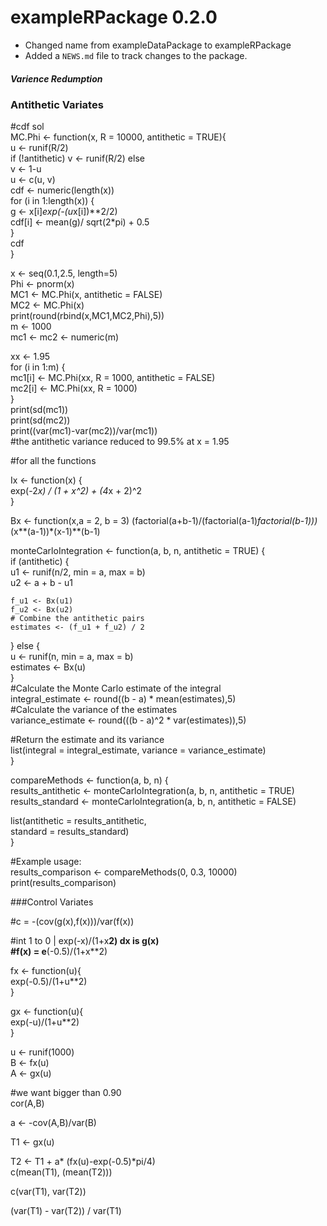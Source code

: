 # exampleRPackage 0.2.0

* Changed name from exampleDataPackage to exampleRPackage
* Added a `NEWS.md` file to track changes to the package.
##### Varience Redumption #####

### Antithetic Variates
#cdf sol  
MC.Phi <- function(x, R = 10000, antithetic = TRUE){  
  u <- runif(R/2)  
  if (!antithetic) v <- runif(R/2) else  
    v <- 1-u  
  u <- c(u, v)  
  cdf <- numeric(length(x))  
  for (i in 1:length(x)) {  
    g <- x[i]*exp(-(u*x[i])**2/2)  
    cdf[i] <- mean(g)/ sqrt(2*pi) + 0.5  
  }  
  cdf  
}  

x <- seq(0.1,2.5, length=5)  
Phi <- pnorm(x)  
MC1 <- MC.Phi(x, antithetic = FALSE)  
MC2 <- MC.Phi(x)  
print(round(rbind(x,MC1,MC2,Phi),5))  
m <- 1000  
mc1 <- mc2 <- numeric(m)  

xx <- 1.95  
for (i in 1:m) {  
  mc1[i] <- MC.Phi(xx, R = 1000, antithetic = FALSE)  
  mc2[i] <- MC.Phi(xx, R = 1000)  
}  
print(sd(mc1))  
print(sd(mc2))  
print((var(mc1)-var(mc2))/var(mc1))  
#the antithetic variance reduced to 99.5% at x = 1.95  

#for all the functions  

Ix <- function(x) {  
  exp(-2*x) / (1 + x^2) + (4*x + 2)^2  
}  


Bx <- function(x,a = 2, b = 3) (factorial(a+b-1)/(factorial(a-1)*factorial(b-1)))*(x**(a-1))*(x-1)**(b-1)  

monteCarloIntegration <- function(a, b, n, antithetic = TRUE) {  
  if (antithetic) {  
    u1 <- runif(n/2, min = a, max = b)  
    u2 <- a + b - u1  
    
    f_u1 <- Bx(u1)  
    f_u2 <- Bx(u2)  
    # Combine the antithetic pairs  
    estimates <- (f_u1 + f_u2) / 2  
  } else {  
    u <- runif(n, min = a, max = b)  
    estimates <- Bx(u)  
  }  
  #Calculate the Monte Carlo estimate of the integral  
  integral_estimate <- round((b - a) * mean(estimates),5)  
  #Calculate the variance of the estimates  
  variance_estimate <- round(((b - a)^2 * var(estimates)),5)  
  
  #Return the estimate and its variance  
  list(integral = integral_estimate, variance = variance_estimate)  
}  

compareMethods <- function(a, b, n) {  
  results_antithetic <- monteCarloIntegration(a, b, n, antithetic = TRUE)  
  results_standard <- monteCarloIntegration(a, b, n, antithetic = FALSE)  
  
  list(antithetic = results_antithetic,  
       standard = results_standard)  
}  

#Example usage:  
results_comparison <- compareMethods(0, 0.3, 10000)  
print(results_comparison)  



###Control Variates  

#c = -(cov(g(x),f(x)))/var(f(x))  

#int 1 to 0 | exp(-x)/(1+x**2) dx  is g(x)  
#f(x) = e**(-0.5)/(1+x**2)  

fx <- function(u){  
  exp(-0.5)/(1+u**2)  
}  

gx <- function(u){  
  exp(-u)/(1+u**2)  
}  

u <- runif(1000)  
B <- fx(u)  
A <- gx(u)  

#we want bigger than 0.90  
cor(A,B)  

a <- -cov(A,B)/var(B)  

T1 <- gx(u)  

T2 <- T1 + a* (fx(u)-exp(-0.5)*pi/4)  
c(mean(T1), (mean(T2)))  

c(var(T1), var(T2))  

(var(T1) - var(T2)) / var(T1)  

